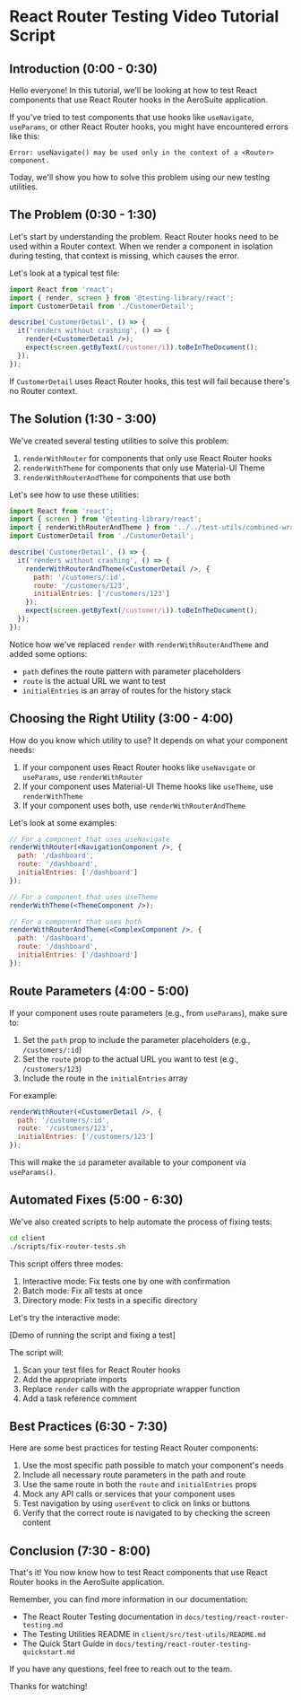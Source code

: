 # React Router Testing Video Tutorial Script

## Introduction (0:00 - 0:30)

Hello everyone! In this tutorial, we'll be looking at how to test React components that use React Router hooks in the AeroSuite application.

If you've tried to test components that use hooks like `useNavigate`, `useParams`, or other React Router hooks, you might have encountered errors like this:

```
Error: useNavigate() may be used only in the context of a <Router> component.
```

Today, we'll show you how to solve this problem using our new testing utilities.

## The Problem (0:30 - 1:30)

Let's start by understanding the problem. React Router hooks need to be used within a Router context. When we render a component in isolation during testing, that context is missing, which causes the error.

Let's look at a typical test file:

```jsx
import React from 'react';
import { render, screen } from '@testing-library/react';
import CustomerDetail from './CustomerDetail';

describe('CustomerDetail', () => {
  it('renders without crashing', () => {
    render(<CustomerDetail />);
    expect(screen.getByText(/customer/i)).toBeInTheDocument();
  });
});
```

If `CustomerDetail` uses React Router hooks, this test will fail because there's no Router context.

## The Solution (1:30 - 3:00)

We've created several testing utilities to solve this problem:

1. `renderWithRouter` for components that only use React Router hooks
2. `renderWithTheme` for components that only use Material-UI Theme
3. `renderWithRouterAndTheme` for components that use both

Let's see how to use these utilities:

```jsx
import React from 'react';
import { screen } from '@testing-library/react';
import { renderWithRouterAndTheme } from '../../test-utils/combined-wrapper';
import CustomerDetail from './CustomerDetail';

describe('CustomerDetail', () => {
  it('renders without crashing', () => {
    renderWithRouterAndTheme(<CustomerDetail />, {
      path: '/customers/:id',
      route: '/customers/123',
      initialEntries: ['/customers/123']
    });
    expect(screen.getByText(/customer/i)).toBeInTheDocument();
  });
});
```

Notice how we've replaced `render` with `renderWithRouterAndTheme` and added some options:
- `path` defines the route pattern with parameter placeholders
- `route` is the actual URL we want to test
- `initialEntries` is an array of routes for the history stack

## Choosing the Right Utility (3:00 - 4:00)

How do you know which utility to use? It depends on what your component needs:

1. If your component uses React Router hooks like `useNavigate` or `useParams`, use `renderWithRouter`
2. If your component uses Material-UI Theme hooks like `useTheme`, use `renderWithTheme`
3. If your component uses both, use `renderWithRouterAndTheme`

Let's look at some examples:

```jsx
// For a component that uses useNavigate
renderWithRouter(<NavigationComponent />, {
  path: '/dashboard',
  route: '/dashboard',
  initialEntries: ['/dashboard']
});

// For a component that uses useTheme
renderWithTheme(<ThemeComponent />);

// For a component that uses both
renderWithRouterAndTheme(<ComplexComponent />, {
  path: '/dashboard',
  route: '/dashboard',
  initialEntries: ['/dashboard']
});
```

## Route Parameters (4:00 - 5:00)

If your component uses route parameters (e.g., from `useParams`), make sure to:

1. Set the `path` prop to include the parameter placeholders (e.g., `/customers/:id`)
2. Set the `route` prop to the actual URL you want to test (e.g., `/customers/123`)
3. Include the route in the `initialEntries` array

For example:

```jsx
renderWithRouter(<CustomerDetail />, {
  path: '/customers/:id',
  route: '/customers/123',
  initialEntries: ['/customers/123']
});
```

This will make the `id` parameter available to your component via `useParams()`.

## Automated Fixes (5:00 - 6:30)

We've also created scripts to help automate the process of fixing tests:

```bash
cd client
./scripts/fix-router-tests.sh
```

This script offers three modes:
1. Interactive mode: Fix tests one by one with confirmation
2. Batch mode: Fix all tests at once
3. Directory mode: Fix tests in a specific directory

Let's try the interactive mode:

[Demo of running the script and fixing a test]

The script will:
1. Scan your test files for React Router hooks
2. Add the appropriate imports
3. Replace `render` calls with the appropriate wrapper function
4. Add a task reference comment

## Best Practices (6:30 - 7:30)

Here are some best practices for testing React Router components:

1. Use the most specific path possible to match your component's needs
2. Include all necessary route parameters in the path and route
3. Use the same route in both the `route` and `initialEntries` props
4. Mock any API calls or services that your component uses
5. Test navigation by using `userEvent` to click on links or buttons
6. Verify that the correct route is navigated to by checking the screen content

## Conclusion (7:30 - 8:00)

That's it! You now know how to test React components that use React Router hooks in the AeroSuite application.

Remember, you can find more information in our documentation:
- The React Router Testing documentation in `docs/testing/react-router-testing.md`
- The Testing Utilities README in `client/src/test-utils/README.md`
- The Quick Start Guide in `docs/testing/react-router-testing-quickstart.md`

If you have any questions, feel free to reach out to the team.

Thanks for watching! 